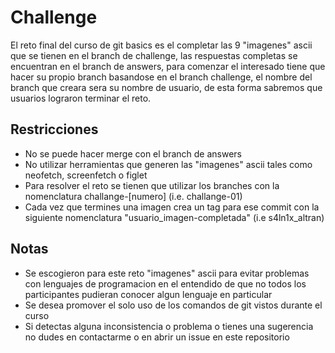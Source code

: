 # Challenge

El reto final del curso de git basics es el completar las 9 "imagenes" ascii que se tienen en el branch de challenge, las respuestas completas se encuentran en el branch de answers, para comenzar el interesado tiene que hacer su propio branch basandose en el branch challenge, el nombre del branch que creara sera su nombre de usuario, de esta forma sabremos que usuarios lograron terminar el reto.

## Restricciones

- No se puede hacer merge con el branch de answers
- No utilizar herramientas que generen las "imagenes" ascii tales como neofetch, screenfetch o figlet
- Para resolver el reto se tienen que utilizar los branches con la nomenclatura challange-[numero] (i.e. challange-01)
- Cada vez que termines una imagen crea un tag para ese commit con la siguiente nomenclatura "usuario_imagen-completada" (i.e s4ln1x_altran)

## Notas

- Se escogieron para este reto "imagenes" ascii para evitar problemas con lenguajes de programacion en el entendido de que no todos los participantes pudieran conocer algun lenguaje en particular
- Se desea promover el solo uso de los comandos de git vistos durante el curso
- Si detectas alguna inconsistencia o problema o tienes una sugerencia no dudes en contactarme o en abrir un issue en este repositorio
